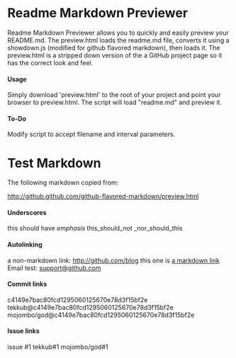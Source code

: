 Readme Markdown Previewer
====
Readme Markdown Previewer allows you to quickly and easily preview your README.md. The preview.html loads the readme.md file, converts it using a showdown.js (modified for github flavored markdown), then loads it. The preview.html is a stripped down version of the a GitHub project page so it has the correct look and feel.

#### Usage

Simply download 'preview.html' to the root of your project and point your browser to preview.html. The script will load "readme.md" and preview it.

#### To-Do
Modify script to accept filename and interval parameters.

Test Markdown
====
The following markdown copied from:

http://github.github.com/github-flavored-markdown/preview.html

#### Underscores
this should have _emphasis_
this_should_not
_nor_should_this

#### Autolinking
a non-markdown link: http://github.com/blog
this one is [a markdown link](http://github.com/blog)
Email test: support@github.com

#### Commit links
c4149e7bac80fcd1295060125670e78d3f15bf2e
tekkub@c4149e7bac80fcd1295060125670e78d3f15bf2e
mojombo/god@c4149e7bac80fcd1295060125670e78d3f15bf2e

#### Issue links
issue #1
tekkub#1
mojombo/god#1
